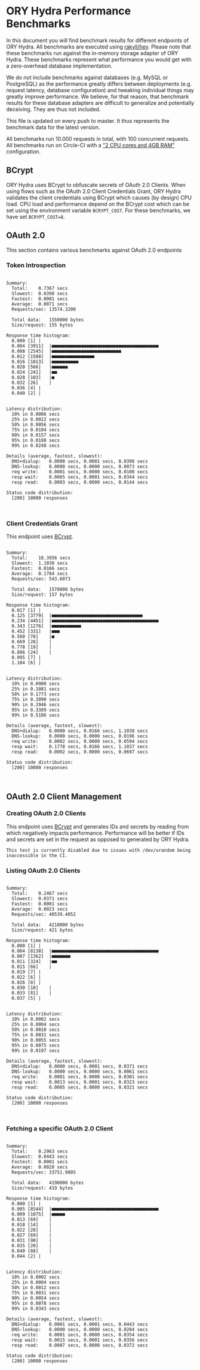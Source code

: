 # ORY Hydra Performance Benchmarks

In this document you will find benchmark results for different endpoints of ORY Hydra. All benchmarks are executed
using [rakyll/hey](https://github.com/rakyll/hey). Please note that these benchmarks run against the in-memory storage
adapter of ORY Hydra. These benchmarks represent what performance you would get with a zero-overhead database implementation.

We do not include benchmarks against databases (e.g. MySQL or PostgreSQL) as the performance greatly differs between
deployments (e.g. request latency, database configuration) and tweaking individual things may greatly improve performance.
We believe, for that reason, that benchmark results for these database adapters are difficult to generalize and potentially
deceiving. They are thus not included.

This file is updated on every push to master. It thus represents the benchmark data for the latest version.

All benchmarks run 10.000 requests in total, with 100 concurrent requests. All benchmarks run on Circle-CI with a
["2 CPU cores and 4GB RAM"](https://support.circleci.com/hc/en-us/articles/360000489307-Why-do-my-tests-take-longer-to-run-on-CircleCI-than-locally-)
configuration.

## BCrypt

ORY Hydra uses BCrypt to obfuscate secrets of OAuth 2.0 Clients. When using flows such as the OAuth 2.0 Client Credentials
Grant, ORY Hydra validates the client credentials using BCrypt which causes (by design) CPU load. CPU load and performance
depend on the BCrypt cost which can be set using the environment variable `BCRYPT_COST`. For these benchmarks,
we have set `BCRYPT_COST=8`.

## OAuth 2.0

This section contains various benchmarks against OAuth 2.0 endpoints

### Token Introspection

```

Summary:
  Total:	0.7367 secs
  Slowest:	0.0398 secs
  Fastest:	0.0001 secs
  Average:	0.0071 secs
  Requests/sec:	13574.3200
  
  Total data:	1550000 bytes
  Size/request:	155 bytes

Response time histogram:
  0.000 [1]	|
  0.004 [3911]	|■■■■■■■■■■■■■■■■■■■■■■■■■■■■■■■■■■■■■■■■
  0.008 [2545]	|■■■■■■■■■■■■■■■■■■■■■■■■■■
  0.012 [1588]	|■■■■■■■■■■■■■■■■
  0.016 [1013]	|■■■■■■■■■■
  0.020 [566]	|■■■■■■
  0.024 [241]	|■■
  0.028 [103]	|■
  0.032 [26]	|
  0.036 [4]	|
  0.040 [2]	|


Latency distribution:
  10% in 0.0006 secs
  25% in 0.0022 secs
  50% in 0.0056 secs
  75% in 0.0104 secs
  90% in 0.0157 secs
  95% in 0.0188 secs
  99% in 0.0248 secs

Details (average, fastest, slowest):
  DNS+dialup:	0.0000 secs, 0.0001 secs, 0.0398 secs
  DNS-lookup:	0.0000 secs, 0.0000 secs, 0.0073 secs
  req write:	0.0001 secs, 0.0000 secs, 0.0100 secs
  resp wait:	0.0065 secs, 0.0001 secs, 0.0344 secs
  resp read:	0.0003 secs, 0.0000 secs, 0.0144 secs

Status code distribution:
  [200]	10000 responses



```

### Client Credentials Grant

This endpoint uses [BCrypt](#bcrypt).

```

Summary:
  Total:	18.3956 secs
  Slowest:	1.1038 secs
  Fastest:	0.0166 secs
  Average:	0.1784 secs
  Requests/sec:	543.6073
  
  Total data:	1570000 bytes
  Size/request:	157 bytes

Response time histogram:
  0.017 [1]	|
  0.125 [3779]	|■■■■■■■■■■■■■■■■■■■■■■■■■■■■■■■■■■
  0.234 [4451]	|■■■■■■■■■■■■■■■■■■■■■■■■■■■■■■■■■■■■■■■■
  0.343 [1276]	|■■■■■■■■■■■
  0.452 [331]	|■■■
  0.560 [78]	|■
  0.669 [28]	|
  0.778 [19]	|
  0.886 [24]	|
  0.995 [7]	|
  1.104 [6]	|


Latency distribution:
  10% in 0.0900 secs
  25% in 0.1081 secs
  50% in 0.1773 secs
  75% in 0.2090 secs
  90% in 0.2946 secs
  95% in 0.3389 secs
  99% in 0.5106 secs

Details (average, fastest, slowest):
  DNS+dialup:	0.0000 secs, 0.0166 secs, 1.1038 secs
  DNS-lookup:	0.0000 secs, 0.0000 secs, 0.0196 secs
  req write:	0.0002 secs, 0.0000 secs, 0.0594 secs
  resp wait:	0.1778 secs, 0.0166 secs, 1.1037 secs
  resp read:	0.0002 secs, 0.0000 secs, 0.0697 secs

Status code distribution:
  [200]	10000 responses



```

## OAuth 2.0 Client Management

### Creating OAuth 2.0 Clients

This endpoint uses [BCrypt](#bcrypt) and generates IDs and secrets by reading from  which negatively impacts
performance. Performance will be better if IDs and secrets are set in the request as opposed to generated by ORY Hydra.

```
This test is currently disabled due to issues with /dev/urandom being inaccessible in the CI.
```

### Listing OAuth 2.0 Clients

```

Summary:
  Total:	0.2467 secs
  Slowest:	0.0371 secs
  Fastest:	0.0001 secs
  Average:	0.0023 secs
  Requests/sec:	40539.4052
  
  Total data:	4210000 bytes
  Size/request:	421 bytes

Response time histogram:
  0.000 [1]	|
  0.004 [8138]	|■■■■■■■■■■■■■■■■■■■■■■■■■■■■■■■■■■■■■■■■
  0.007 [1362]	|■■■■■■■
  0.011 [324]	|■■
  0.015 [66]	|
  0.019 [7]	|
  0.022 [6]	|
  0.026 [0]	|
  0.030 [10]	|
  0.033 [81]	|
  0.037 [5]	|


Latency distribution:
  10% in 0.0002 secs
  25% in 0.0004 secs
  50% in 0.0010 secs
  75% in 0.0031 secs
  90% in 0.0055 secs
  95% in 0.0075 secs
  99% in 0.0197 secs

Details (average, fastest, slowest):
  DNS+dialup:	0.0000 secs, 0.0001 secs, 0.0371 secs
  DNS-lookup:	0.0000 secs, 0.0000 secs, 0.0061 secs
  req write:	0.0001 secs, 0.0000 secs, 0.0301 secs
  resp wait:	0.0013 secs, 0.0001 secs, 0.0323 secs
  resp read:	0.0005 secs, 0.0000 secs, 0.0321 secs

Status code distribution:
  [200]	10000 responses



```

### Fetching a specific OAuth 2.0 Client

```

Summary:
  Total:	0.2963 secs
  Slowest:	0.0443 secs
  Fastest:	0.0001 secs
  Average:	0.0028 secs
  Requests/sec:	33751.9805
  
  Total data:	4190000 bytes
  Size/request:	419 bytes

Response time histogram:
  0.000 [1]	|
  0.005 [8544]	|■■■■■■■■■■■■■■■■■■■■■■■■■■■■■■■■■■■■■■■■
  0.009 [1075]	|■■■■■
  0.013 [69]	|
  0.018 [14]	|
  0.022 [28]	|
  0.027 [69]	|
  0.031 [90]	|
  0.035 [20]	|
  0.040 [88]	|
  0.044 [2]	|


Latency distribution:
  10% in 0.0002 secs
  25% in 0.0004 secs
  50% in 0.0012 secs
  75% in 0.0031 secs
  90% in 0.0054 secs
  95% in 0.0078 secs
  99% in 0.0343 secs

Details (average, fastest, slowest):
  DNS+dialup:	0.0001 secs, 0.0001 secs, 0.0443 secs
  DNS-lookup:	0.0000 secs, 0.0000 secs, 0.0204 secs
  req write:	0.0001 secs, 0.0000 secs, 0.0354 secs
  resp wait:	0.0015 secs, 0.0001 secs, 0.0356 secs
  resp read:	0.0007 secs, 0.0000 secs, 0.0372 secs

Status code distribution:
  [200]	10000 responses



```

